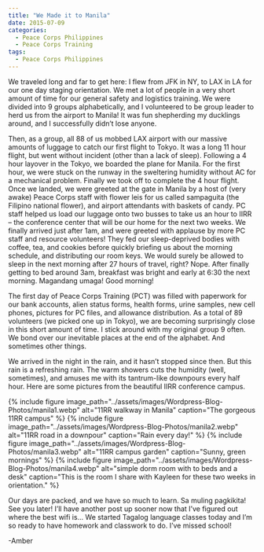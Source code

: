 ```yaml
---
title: "We Made it to Manila"
date: 2015-07-09
categories:
  - Peace Corps Philippines
  - Peace Corps Training
tags:
  - Peace Corps Philippines
---
```


We traveled long and far to get here: I flew from JFK in NY, to LAX in LA for our one day staging orientation. We met a lot of people in a very short amount of time for our general safety and logistics training. We were divided into 9 groups alphabetically, and I volunteered to be group leader to herd us from the airport to Manila! It was fun shepherding my ducklings around, and I successfully didn’t lose anyone.

Then, as a group, all 88 of us mobbed LAX airport with our massive amounts of luggage to catch our first flight to Tokyo. It was a long 11 hour flight, but went without incident (other than a lack of sleep). Following a 4 hour layover in the Tokyo, we boarded the plane for Manila. For the first hour, we were stuck on the runway in the sweltering humidity without AC for a mechanical problem. Finally we took off to complete the 4 hour flight. Once we landed, we were greeted at the gate in Manila by a host of (very awake) Peace Corps staff with flower leis for us called sampaguita (the Filipino national flower), and airport attendants with baskets of candy. PC staff helped us load our luggage onto two busses to take us an hour to IIRR – the conference center that will be our home for the next two weeks. We finally arrived just after 1am, and were greeted with applause by more PC staff and resource volunteers! They fed our sleep-deprived bodies with coffee, tea, and cookies before quickly briefing us about the morning schedule, and distributing our room keys. We would surely be allowed to sleep in the next morning after 27 hours of travel, right? Nope. After finally getting to bed around 3am, breakfast was bright and early at 6:30 the next morning. Magandang umaga! Good morning!

The first day of Peace Corps Training (PCT) was filled with paperwork for our bank accounts, alien status forms, health forms, urine samples, new cell phones, pictures for PC files, and allowance distribution. As a total of 89 volunteers (we picked one up in Tokyo), we are becoming surprisingly close in this short amount of time. I stick around with my original group 9 often. We bond over our inevitable places at the end of the alphabet. And sometimes other things.

We arrived in the night in the rain, and it hasn’t stopped since then. But this rain is a refreshing rain. The warm showers cuts the humidity (well, sometimes), and amuses me with its tantrum-like downpours every half hour. Here are some pictures from the beautiful IIRR conference campus.

{% include figure image_path="../assets/images/Wordpress-Blog-Photos/manila1.webp" alt="11RR walkway in Manila" caption="The gorgeous 11RR campus" %}
{% include figure image_path="../assets/images/Wordpress-Blog-Photos/manila2.webp" alt="11RR road in a downpour" caption="Rain every day!" %}
{% include figure image_path="../assets/images/Wordpress-Blog-Photos/manila3.webp" alt="11RR campus garden" caption="Sunny, green mornings" %}
{% include figure image_path="../assets/images/Wordpress-Blog-Photos/manila4.webp" alt="simple dorm room with to beds and a desk" caption="This is the room I share with Kayleen for these two weeks in orientation." %}

Our days are packed, and we have so much to learn. Sa muling pagkikita! See you later! I’ll have another post up sooner now that I’ve figured out where the best wifi is… We started Tagalog language classes today and I’m so ready to have homework and classwork to do. I’ve missed school!

-Amber